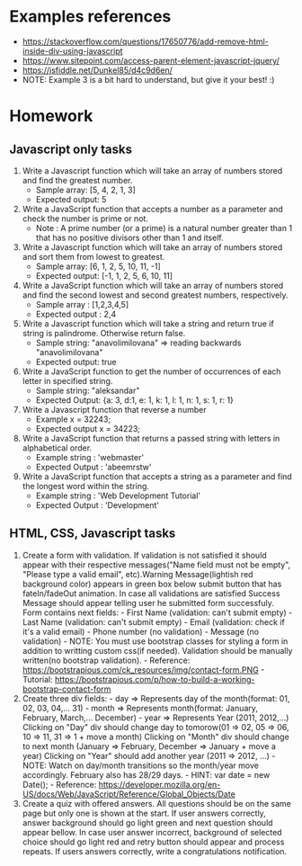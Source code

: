 # Examples references
 - https://stackoverflow.com/questions/17650776/add-remove-html-inside-div-using-javascript
 - https://www.sitepoint.com/access-parent-element-javascript-jquery/
 - https://jsfiddle.net/Dunkel85/d4c9d6en/
 - NOTE: Example 3 is a bit hard to understand, but give it your best! :)

# Homework

## Javascript only tasks
 1. Write a Javascript function which will take an array of numbers stored and find the greatest number.
 	- Sample array: [5, 4, 2, 1, 3]
 	- Expected output: 5
 2. Write a JavaScript function that accepts a number as a parameter and check the number is prime or not.
 	- Note : A prime number (or a prime) is a natural number greater than 1 that has no positive divisors other than 1 and itself.
 3. Write a Javascript function which will take an array of numbers stored and sort them from lowest to greatest.
 	- Sample array: [6, 1, 2, 5, 10, 11, -1]
 	- Expected output: [-1, 1, 2, 5, 6, 10, 11]
 4. Write a JavaScript function which will take an array of numbers stored and find the second lowest and second greatest numbers, respectively.
 	- Sample array : [1,2,3,4,5]
 	- Expected output : 2,4
 5. Write a Javascript function which will take a string and return true if string is palindrome. Otherwise return false.
	- Sample string: "anavolimilovana" => reading backwards "anavolimilovana"
	- Expected output: true
 6. Write a JavaScript function to get the number of occurrences of each letter in specified string.
 	- Sample string: "aleksandar"
 	- Expected Output: {a: 3, d:1, e: 1, k: 1, l: 1, n: 1, s: 1, r: 1}
 7. Write a Javascript function that reverse a number
 	- Example x = 32243;
 	- Expected output x = 34223;
 8. Write a JavaScript function that returns a passed string with letters in alphabetical order.
 	- Example string : 'webmaster'
 	- Expected Output : 'abeemrstw'
 9. Write a JavaScript function that accepts a string as a parameter and find the longest word within the string.
 	- Example string : 'Web Development Tutorial'
 	- Expected Output : 'Development'

## HTML, CSS, Javascript tasks
  1. Create a form with validation. If validation is not satisfied it should appear with their respective messages("Name field must not be empty", "Please type a valid email", etc).Warning Message(lightish red background color) appears in green box below submit button that has fateIn/fadeOut animation. In case all validations are satisfied Success Message should appear telling user he submitted form successfuly. Form contains next fields:
 	- First Name (validation: can't submit empty)
 	- Last Name (validation: can't submit empty)
 	- Email (validation: check if it's a valid email)
	- Phone number (no validation)
	- Message (no validation)
	- NOTE: You must use bootstrap classes for styling a form in addition to writting custom css(if needed). Validation should be manually written(no bootstrap validation).
	- Reference: https://bootstrapious.com/ck_resources/img/contact-form.PNG
	- Tutorial: https://bootstrapious.com/p/how-to-build-a-working-bootstrap-contact-form
  2. Create three div fields:
	- day => Represents day of the month(format: 01, 02, 03, 04,... 31)
	- month => Represents month(format: January, February, March,... December)
	- year => Represents Year (2011, 2012,...)
	Clicking on "Day" div should change day to tomorow(01 => 02, 05 => 06, 10 => 11, 31 => 1 + move a month)
	Clicking on "Month" div should change to next month (January => February, December => January + move a year)
	Clicking on "Year" should add another year (2011 => 2012, ...)
	- NOTE: Watch on day/month transitions so the month/year move accordingly. February also has 28/29 days.
	- HINT: var date = new Date(); 
	- Reference: https://developer.mozilla.org/en-US/docs/Web/JavaScript/Reference/Global_Objects/Date
  3. Create a quiz with offered answers. All questions should be on the same page but only one is shown at the start. If user answers correctly, answer background should go light green and next question should appear bellow. In case user answer incorrect, background of selected choice should go light red and retry button should appear and process repeats. If users answers correctly, write a congratulations notification.





